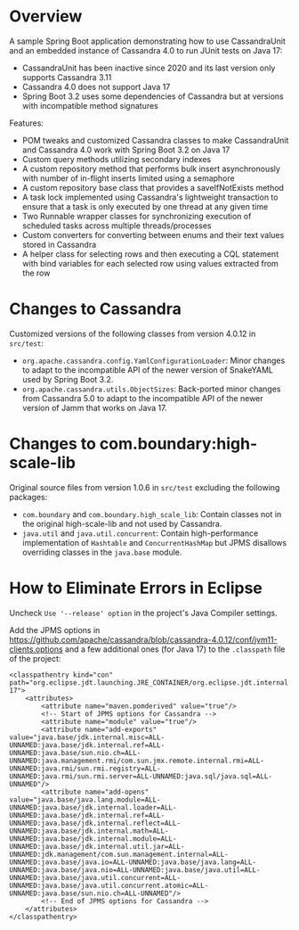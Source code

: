 # Overview

A sample Spring Boot application demonstrating how to use CassandraUnit and an embedded instance of Cassandra 4.0 to run JUnit tests on Java 17:
* CassandraUnit has been inactive since 2020 and its last version only supports Cassandra 3.11
* Cassandra 4.0 does not support Java 17
* Spring Boot 3.2 uses some dependencies of Cassandra but at versions with incompatible method signatures

Features:
* POM tweaks and customized Cassandra classes to make CassandraUnit and Cassandra 4.0 work with Spring Boot 3.2 on Java 17
* Custom query methods utilizing secondary indexes
* A custom repository method that performs bulk insert asynchronously with number of in-flight inserts limited using a semaphore
* A custom repository base class that provides a saveIfNotExists method
* A task lock implemented using Cassandra's lightweight transaction to ensure that a task is only executed by one thread at any given time
* Two Runnable wrapper classes for synchronizing execution of scheduled tasks across multiple threads/processes
* Custom converters for converting between enums and their text values stored in Cassandra
* A helper class for selecting rows and then executing a CQL statement with bind variables for each selected row using values extracted from the row


# Changes to Cassandra

Customized versions of the following classes from version 4.0.12 in `src/test`:

* `org.apache.cassandra.config.YamlConfigurationLoader`: Minor changes to adapt to the incompatible API of the newer version of SnakeYAML used by Spring Boot 3.2.
* `org.apache.cassandra.utils.ObjectSizes`: Back-ported minor changes from Cassandra 5.0 to adapt to the incompatible API of the newer version of Jamm that works on Java 17.


# Changes to com.boundary:high-scale-lib

Original source files from version 1.0.6 in `src/test` excluding the following packages:

* `com.boundary` and `com.boundary.high_scale_lib`: Contain classes not in the original high-scale-lib and not used by Cassandra.
* `java.util` and `java.util.concurrent`: Contain high-performance implementation of `Hashtable` and `ConcurrentHashMap` but JPMS disallows overriding classes in the `java.base` module.


# How to Eliminate Errors in Eclipse

Uncheck `Use '--release' option` in the project's Java Compiler settings.

Add the JPMS options in https://github.com/apache/cassandra/blob/cassandra-4.0.12/conf/jvm11-clients.options and a few additional ones (for Java 17) to the `.classpath` file of the project:

```
<classpathentry kind="con" path="org.eclipse.jdt.launching.JRE_CONTAINER/org.eclipse.jdt.internal.debug.ui.launcher.StandardVMType/JavaSE-17">
	<attributes>
		<attribute name="maven.pomderived" value="true"/>
		<!-- Start of JPMS options for Cassandra -->
		<attribute name="module" value="true"/>
		<attribute name="add-exports" value="java.base/jdk.internal.misc=ALL-UNNAMED:java.base/jdk.internal.ref=ALL-UNNAMED:java.base/sun.nio.ch=ALL-UNNAMED:java.management.rmi/com.sun.jmx.remote.internal.rmi=ALL-UNNAMED:java.rmi/sun.rmi.registry=ALL-UNNAMED:java.rmi/sun.rmi.server=ALL-UNNAMED:java.sql/java.sql=ALL-UNNAMED"/>
		<attribute name="add-opens" value="java.base/java.lang.module=ALL-UNNAMED:java.base/jdk.internal.loader=ALL-UNNAMED:java.base/jdk.internal.ref=ALL-UNNAMED:java.base/jdk.internal.reflect=ALL-UNNAMED:java.base/jdk.internal.math=ALL-UNNAMED:java.base/jdk.internal.module=ALL-UNNAMED:java.base/jdk.internal.util.jar=ALL-UNNAMED:jdk.management/com.sun.management.internal=ALL-UNNAMED:java.base/java.io=ALL-UNNAMED:java.base/java.lang=ALL-UNNAMED:java.base/java.nio=ALL-UNNAMED:java.base/java.util=ALL-UNNAMED:java.base/java.util.concurrent=ALL-UNNAMED:java.base/java.util.concurrent.atomic=ALL-UNNAMED:java.base/sun.nio.ch=ALL-UNNAMED"/>
		<!-- End of JPMS options for Cassandra -->
	</attributes>
</classpathentry>
```
